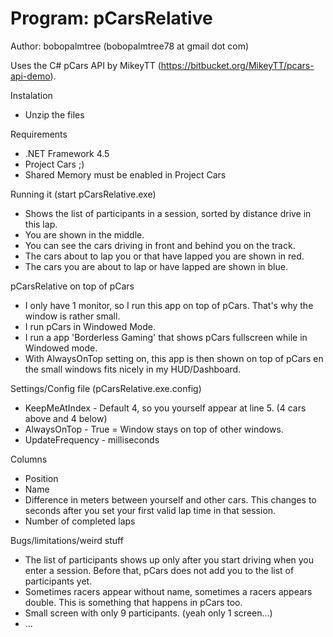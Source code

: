 # Program: pCarsRelative
Author: bobopalmtree (bobopalmtree78 at gmail dot com)

Uses the C# pCars API by MikeyTT (https://bitbucket.org/MikeyTT/pcars-api-demo).

Instalation
- Unzip the files

Requirements
- .NET Framework 4.5
- Project Cars ;)
- Shared Memory must be enabled in Project Cars

Running it (start pCarsRelative.exe)
- Shows the list of participants in a session, sorted by distance drive in this lap.
- You are shown in the middle.
- You can see the cars driving in front and behind you on the track.
- The cars about to lap you or that have lapped you are shown in red.
- The cars you are about to lap or have lapped are shown in blue.

pCarsRelative on top of pCars
- I only have 1 monitor, so I run this app on top of pCars. That's why the window is rather small.
- I run pCars in Windowed Mode.
- I run a app 'Borderless Gaming' that shows pCars fullscreen while in Windowed mode.
- With AlwaysOnTop setting on, this app is then shown on top of pCars en the small windows fits nicely in my HUD/Dashboard.

Settings/Config file (pCarsRelative.exe.config)
- KeepMeAtIndex - Default 4, so you yourself appear at line 5. (4 cars above and 4 below)
- AlwaysOnTop - True = Window stays on top of other windows.
- UpdateFrequency - milliseconds

Columns
- Position
- Name
- Difference in meters between yourself and other cars. This changes to seconds after you set your first valid lap time in that session.
- Number of completed laps

Bugs/limitations/weird stuff
- The list of participants shows up only after you start driving when you enter a session. Before that, pCars does not add you to the list of participants yet.
- Sometimes racers appear without name, sometimes a racers appears double. This is something that happens in pCars too.
- Small screen with only 9 participants. (yeah only 1 screen...)
- ...
